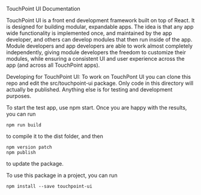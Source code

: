 TouchPoint UI Documentation

TouchPoint UI is a front end development framework built on top of React. It is designed for building modular, expandable apps. The idea is that any app wide functionality is implemented once, and maintained by the app developer, and others can develop modules that then run inside of the app. Module developers and app developers are able to work almost completely independently, giving module developers the freedom to customize their modules, while ensuring a consistent UI and user experience across the app (and across all TouchPoint apps).


Developing for TouchPoint UI: 
To work on TouchPont UI you can clone this repo and edit the src/touchpoint-ui package. 
Only code in this directory will actually be published. Anything else is for testing and development purposes.

To start the test app, use npm start. 
Once you are happy with the results, you can run 

	npm run build 

to compile it to the dist folder, and then 

	npm version patch
	npm publish

to update the package. 

To use this package in a project, you can run 
	
	npm install --save touchpoint-ui
